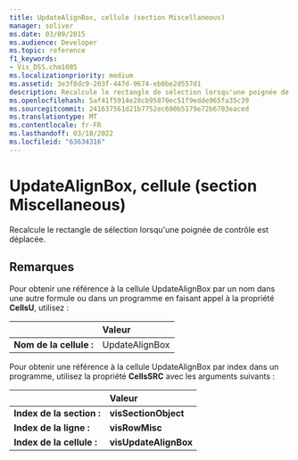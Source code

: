 ```yaml
---
title: UpdateAlignBox, cellule (section Miscellaneous)
manager: soliver
ms.date: 03/09/2015
ms.audience: Developer
ms.topic: reference
f1_keywords:
- Vis_DSS.chm1085
ms.localizationpriority: medium
ms.assetid: 3e3f8dc9-203f-447d-9674-eb0be2d557d1
description: Recalcule le rectangle de sélection lorsqu'une poignée de contrôle est déplacée.
ms.openlocfilehash: 5af41f5914e28cb95870ec51f9edde965fa35c39
ms.sourcegitcommit: 241637561d21b7752ec690b5179e72b6703eaced
ms.translationtype: MT
ms.contentlocale: fr-FR
ms.lasthandoff: 03/18/2022
ms.locfileid: "63634316"
---
```

# <a name="updatealignbox-cell-miscellaneous-section"></a>UpdateAlignBox, cellule (section Miscellaneous)

Recalcule le rectangle de sélection lorsqu'une poignée de contrôle est déplacée.
  
## <a name="remarks"></a>Remarques

Pour obtenir une référence à la cellule UpdateAlignBox par un nom dans une autre formule ou dans un programme en faisant appel à la propriété **CellsU**, utilisez : 
  
||Valeur |
|:-----|:-----|
| **Nom de la cellule :**  <br/> | UpdateAlignBox  <br/> |
   
Pour obtenir une référence à la cellule UpdateAlignBox par index dans un programme, utilisez la propriété **CellsSRC** avec les arguments suivants : 
  
||Valeur |
|:-----|:-----|
| **Index de la section :**  <br/> |**visSectionObject** <br/> |
| **Index de la ligne :**  <br/> |**visRowMisc** <br/> |
| **Index de la cellule :**  <br/> |**visUpdateAlignBox** <br/> |
   

